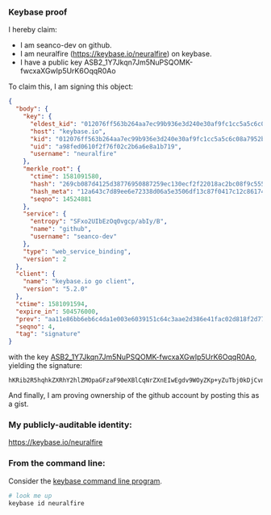 ### Keybase proof

I hereby claim:

  * I am seanco-dev on github.
  * I am neuralfire (https://keybase.io/neuralfire) on keybase.
  * I have a public key ASB2_1Y7Jkqn7Jm5NuPSQOMK-fwcxaXGwIp5UrK6OqqR0Ao

To claim this, I am signing this object:

```json
{
  "body": {
    "key": {
      "eldest_kid": "012076ff563b264aa7ec99b936e3d240e30af9fc1cc5a5c6c08a7952b2ba3aaa91d00a",
      "host": "keybase.io",
      "kid": "012076ff563b264aa7ec99b936e3d240e30af9fc1cc5a5c6c08a7952b2ba3aaa91d00a",
      "uid": "a98fed0610f2f76f02c2b6a6e8a1b719",
      "username": "neuralfire"
    },
    "merkle_root": {
      "ctime": 1581091580,
      "hash": "269cb087d4125d38776950887259ec130ecf2f22018ac2bc08f9c555713cddafc5d3cc93877d2f79aa5cd85670a11f0fc2c35ab93823665c9d4615ab65ef535d",
      "hash_meta": "12a643c7d89ee6e72338d06a5e3506df13c87f0417c12c861742120e1dadef48",
      "seqno": 14524881
    },
    "service": {
      "entropy": "SFxo2UIbEzOq0vgcp/abIy/B",
      "name": "github",
      "username": "seanco-dev"
    },
    "type": "web_service_binding",
    "version": 2
  },
  "client": {
    "name": "keybase.io go client",
    "version": "5.2.0"
  },
  "ctime": 1581091594,
  "expire_in": 504576000,
  "prev": "aa11e86bb6eb6c4da1e003e6039151c64c3aae2d386e41fac02d818f2d77fd51",
  "seqno": 4,
  "tag": "signature"
}
```

with the key [ASB2_1Y7Jkqn7Jm5NuPSQOMK-fwcxaXGwIp5UrK6OqqR0Ao](https://keybase.io/neuralfire), yielding the signature:

```
hKRib2R5hqhkZXRhY2hlZMOpaGFzaF90eXBlCqNrZXnEIwEgdv9WOyZKp+yZuTbj0kDjCvn8HMWlxsCKeVKyujqqkdAKp3BheWxvYWTESpcCBMQgqhHoa7brbE2h4APmA5FRxkw6ri04bkH6wC2Bjy13/VHEICPTKQyuVyyJLzY34OoEtAPmHTM6IGX5A+kghRkPth+/AgHCo3NpZ8RAS2zAQHQ4yrkeCcodf3Sh09kiXwTVwBTaSdR1Bb9XAm+nqpxpTM7zRFEVBNPrhiQn7rnLxVCSGWrObJ0suD4/CKhzaWdfdHlwZSCkaGFzaIKkdHlwZQildmFsdWXEIBPgHTk5dwvgG7y9KR8ONgc6EDkdt0r+nZCvMsXtq7Pqo3RhZ80CAqd2ZXJzaW9uAQ==

```

And finally, I am proving ownership of the github account by posting this as a gist.

### My publicly-auditable identity:

https://keybase.io/neuralfire

### From the command line:

Consider the [keybase command line program](https://keybase.io/download).

```bash
# look me up
keybase id neuralfire
```
